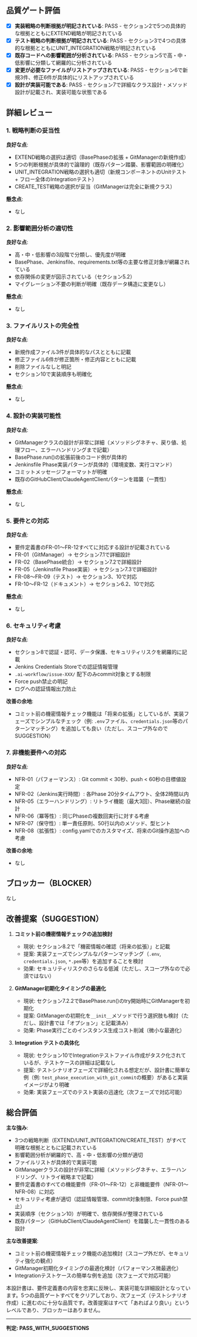 ## 品質ゲート評価

- [x] **実装戦略の判断根拠が明記されている**: PASS - セクション2で5つの具体的な根拠とともにEXTEND戦略が明記されている
- [x] **テスト戦略の判断根拠が明記されている**: PASS - セクション3で4つの具体的な根拠とともにUNIT_INTEGRATION戦略が明記されている
- [x] **既存コードへの影響範囲が分析されている**: PASS - セクション5で高・中・低影響に分類して網羅的に分析されている
- [x] **変更が必要なファイルがリストアップされている**: PASS - セクション6で新規3件、修正6件が具体的にリストアップされている
- [x] **設計が実装可能である**: PASS - セクション7で詳細なクラス設計・メソッド設計が記載され、実装可能な状態である

## 詳細レビュー

### 1. 戦略判断の妥当性

**良好な点**:
- EXTEND戦略の選択は適切（BasePhaseの拡張 + GitManagerの新規作成）
- 5つの判断根拠が具体的で論理的（既存パターン踏襲、影響範囲の明確化）
- UNIT_INTEGRATION戦略の選択も適切（新規コンポーネントのUnitテスト + フロー全体のIntegrationテスト）
- CREATE_TEST戦略の選択が妥当（GitManagerは完全に新規クラス）

**懸念点**:
- なし

### 2. 影響範囲分析の適切性

**良好な点**:
- 高・中・低影響の3段階で分類し、優先度が明確
- BasePhase、Jenkinsfile、requirements.txt等の主要な修正対象が網羅されている
- 依存関係の変更が図示されている（セクション5.2）
- マイグレーション不要の判断が明確（既存データ構造に変更なし）

**懸念点**:
- なし

### 3. ファイルリストの完全性

**良好な点**:
- 新規作成ファイル3件が具体的なパスとともに記載
- 修正ファイル6件が修正箇所・修正内容とともに記載
- 削除ファイルなしと明記
- セクション10で実装順序も明確化

**懸念点**:
- なし

### 4. 設計の実装可能性

**良好な点**:
- GitManagerクラスの設計が非常に詳細（メソッドシグネチャ、戻り値、処理フロー、エラーハンドリングまで記載）
- BasePhase.run()の拡張前後のコード例が具体的
- Jenkinsfile Phase実装パターンが具体的（環境変数、実行コマンド）
- コミットメッセージフォーマットが明確
- 既存のGitHubClient/ClaudeAgentClientパターンを踏襲（一貫性）

**懸念点**:
- なし

### 5. 要件との対応

**良好な点**:
- 要件定義書のFR-01〜FR-12すべてに対応する設計が記載されている
- FR-01（GitManager）→ セクション7.1で詳細設計
- FR-02（BasePhase統合）→ セクション7.2で詳細設計
- FR-05（Jenkinsfile Phase実装）→ セクション7.3で詳細設計
- FR-08〜FR-09（テスト）→ セクション3、10で対応
- FR-10〜FR-12（ドキュメント）→ セクション6.2、10で対応

**懸念点**:
- なし

### 6. セキュリティ考慮

**良好な点**:
- セクション8で認証・認可、データ保護、セキュリティリスクを網羅的に記載
- Jenkins Credentials Storeでの認証情報管理
- `.ai-workflow/issue-XXX/` 配下のみcommit対象とする制限
- Force push禁止の明記
- ログへの認証情報出力防止

**改善の余地**:
- コミット前の機密情報チェック機能は「将来の拡張」としているが、実装フェーズでシンプルなチェック（例: `.env`ファイル、`credentials.json`等のパターンマッチング）を追加しても良い（ただし、スコープ外なのでSUGGESTION）

### 7. 非機能要件への対応

**良好な点**:
- NFR-01（パフォーマンス）: Git commit < 30秒、push < 60秒の目標値設定
- NFR-02（Jenkins実行時間）: 各Phase 20分タイムアウト、全体2時間以内
- NFR-05（エラーハンドリング）: リトライ機能（最大3回）、Phase継続の設計
- NFR-06（冪等性）: 同じPhaseの複数回実行に対する考慮
- NFR-07（保守性）: 単一責任原則、50行以内のメソッド、型ヒント
- NFR-08（拡張性）: config.yamlでのカスタマイズ、将来のGit操作追加への考慮

**改善の余地**:
- なし

## ブロッカー（BLOCKER）

なし

## 改善提案（SUGGESTION）

1. **コミット前の機密情報チェックの追加検討**
   - 現状: セクション8.2で「機密情報の確認（将来の拡張）」と記載
   - 提案: 実装フェーズでシンプルなパターンマッチング（`.env`, `credentials.json`, `*.pem`等）を追加することを検討
   - 効果: セキュリティリスクのさらなる低減（ただし、スコープ外なので必須ではない）

2. **GitManager初期化タイミングの最適化**
   - 現状: セクション7.2.2でBasePhase.run()のtry開始時にGitManagerを初期化
   - 提案: GitManagerの初期化を`__init__`メソッドで行う選択肢も検討（ただし、設計書では「オプション」と記載済み）
   - 効果: Phase実行ごとのインスタンス生成コスト削減（微小な最適化）

3. **Integration テストの具体化**
   - 現状: セクション10でIntegrationテストファイル作成がタスク化されているが、テストケースの詳細は記載なし
   - 提案: テストシナリオフェーズで詳細化される想定だが、設計書に簡単な例（例: `test_phase_execution_with_git_commit`の概要）があると実装イメージがより明確
   - 効果: 実装フェーズでのテスト実装の迅速化（次フェーズで対応可能）

## 総合評価

**主な強み**:
- 3つの戦略判断（EXTEND/UNIT_INTEGRATION/CREATE_TEST）がすべて明確な根拠とともに記載されている
- 影響範囲分析が網羅的で、高・中・低影響の分類が適切
- ファイルリストが具体的で実装可能
- GitManagerクラスの設計が非常に詳細（メソッドシグネチャ、エラーハンドリング、リトライ戦略まで記載）
- 要件定義書のすべての機能要件（FR-01〜FR-12）と非機能要件（NFR-01〜NFR-08）に対応
- セキュリティ考慮が適切（認証情報管理、commit対象制限、Force push禁止）
- 実装順序（セクション10）が明確で、依存関係が整理されている
- 既存パターン（GitHubClient/ClaudeAgentClient）を踏襲した一貫性のある設計

**主な改善提案**:
- コミット前の機密情報チェック機能の追加検討（スコープ外だが、セキュリティ強化の観点）
- GitManager初期化タイミングの最適化検討（パフォーマンス微最適化）
- Integrationテストケースの簡単な例を追加（次フェーズで対応可能）

本設計書は、要件定義書の内容を忠実に反映し、実装可能な詳細設計となっています。5つの品質ゲートすべてをクリアしており、次フェーズ（テストシナリオ作成）に進むのに十分な品質です。改善提案はすべて「あればより良い」というレベルであり、ブロッカーはありません。

---
**判定: PASS_WITH_SUGGESTIONS**